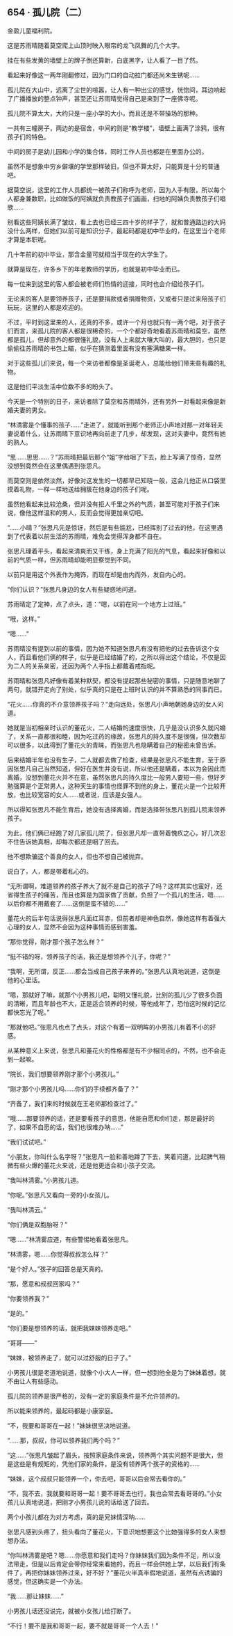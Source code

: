 ## 654 · 孤儿院（二）

金盈儿童福利院。

这是苏雨晴随着莫空爬上山顶时映入眼帘的龙飞凤舞的几个大字。

挂在有些发黄的墙壁上的牌子倒还算新，白底黑字，让人看了一目了然。

看起来好像这一两年刚翻修过，因为门口的自动拉门都还尚未生锈呢……

孤儿院在大山中，远离了尘世的喧嚣，让人有一种出尘的感觉，恍惚间，耳边响起了广播播放的整点钟声，甚至还让苏雨晴觉得自己是来到了一座佛寺呢。

孤儿院不算太大，大约只是一座小学的大小，而且还是不带操场的那种。

一共有三幢房子，两边的是宿舍，中间的则是“教学楼”，墙壁上画满了涂鸦，很有孩子们的特色。

中间的房子是幼儿园和小学的集合体，同时工作人员也都是在里面办公的。

虽然不是想象中穷乡僻壤的学堂那样破旧，但也不算太好，只能算是十分的普通吧。

据莫空说，这里的工作人员都统一被孩子们称呼为老师，因为人手有限，所以每个人都身兼数职，比如做饭的阿姨就负责教孩子们画画，扫地的阿姨负责教孩子们唱歌……

别看这些阿姨长满了皱纹，看上去也已经三四十岁的样子了，就和普通路边的大妈没什么两样，但她们以前可是知识分子，最起码都是初中毕业的，在这里当个老师才算是本职呢。

几十年前的初中毕业，那含金量可就相当于现在的大学生了。

就算是现在，许多乡下的年老教师的学历，也就是初中毕业而已。

每一位来到这里的客人都会被老师们热情的迎接，同时也会介绍给孩子们。

无论来的客人是要领养孩子，还是要捐款或者捐赠物资，又或者只是过来陪孩子们玩玩，这里的人都是欢迎的。

不过，平时到这里来的人，还真的不多，或许一个月也就只有一两个吧，对于孩子们而言，来孤儿院的客人都是很稀奇的，一个个都好奇地看着苏雨晴和莫空，虽然都是孤儿，但却意外的都很懂礼貌，没有人上来就大嚷大叫的，最大胆的，也只是偷偷往苏雨晴的书包上瞄，似乎在猜测着里面有没有塞满糖果一样。

对于这些孤儿们来说，每一个来访者都像是圣诞老人，总能给他们带来些有趣的礼物。

这是他们平淡生活中位数不多的盼头了。

今天是一个特别的日子，来访者除了莫空和苏雨晴外，还有另外一对看起来像是新婚夫妻的男女。

“林清雾是个懂事的孩子……”走进了，就能听到那个老师正小声地对那一对年轻夫妻说着什么，让苏雨晴下意识地再向前走了几步，却发现，这对夫妻中，竟然有她的熟人。

“思……思思……？”苏雨晴把最后那个“姐”字给咽了下去，脸上写满了惊奇，显然没想到竟然会在这里偶遇到张思凡。

而莫空则是依然淡然，好像对这发生的一切都早已知晓一般，这会儿他正从口袋里摸着礼物，一样一样地送给拥簇在他身边的孩子们呢。

虽然他看起来比较沧桑，但并没有拒人千里之外的气质，甚至可能对于孩子们来说，像他这样温和的男人，反而会觉得更加亲切吧。

“……小晴？”张思凡先是惊讶，然后是有些尴尬，已经挥别了过去的他，在这里遇到了代表着以前生活的苏雨晴，难免会觉得浑身都不自在。

张思凡理着平头，看起来清爽而又干练，身上充满了阳光的气息，看起来好像和以前的气质一样，但苏雨晴却能明显察觉到不同。

以前只是用这个外表作为掩饰，而现在却是由内而外，发自内心的。

“你们认识？”张思凡身边的女人有些疑惑地问道。

苏雨晴定了定神，点了点头，道：“嗯，以前在同一个地方上过班。”

“哦，这样。”

“嗯……”

苏雨晴没有提到以前的事情，因为她不知道张思凡有没有把他的过去告诉这个女人，而且看他们俩的样子，似乎是已经结婚了的，之所以得出这个结论，不仅是因为二人的关系亲密，还因为两个人手指上都戴着戒指呢。

苏雨晴和张思凡好像有着某种默契，都没有提起那些秘密的事情，只是随意地聊了两句，就错开走向了别处，似乎真的只是在上班时认识的并不算熟悉的同事而已。

“花火……你真的不介意领养孩子吗？”走向远处，张思凡小声地朝她身边的女人问道。

她就是当初相亲时认识的董花火，二人结婚的速度很快，几乎是没认识多久就闪婚了，关系一直都很和睦，因为吃过药的缘故，张思凡的持久度不是很强，但次数却可以很多，以此得到了董花火的青睐，而张思凡也隐瞒着自己的秘密未曾告诉。

后来结婚半年也没有生子，二人就都去做了检查，结果是张思凡不能生育，至于原因张思凡自己当然知道，但好在医生并没有说，所以他还是瞒着，本以为会因此而离婚，没想到董花火并不在意，虽然张思凡的持久度比一般男人要短一些，但好歹勉强算是个正常男人，这种天生的事情也怪罪不到他的身上，董花火是一个比较开放，也比较宽容的女人……或者说，应该是女强人。

所以得知张思凡不能生育后，她没有选择离婚，而是选择带张思凡到孤儿院来领养孩子。

为此，他们俩已经跑了好几家孤儿院了，但张思凡却一直带着愧疚之心，好几次忍不住告诉她真相，却每次都还是咽了回去。

他不想欺骗这个善良的女人，但也不想自己被抛弃。

说白了，人，都是带着私心的。

“无所谓啊，难道领养的孩子养大了就不是自己的孩子了吗？这样其实也蛮好，还省得生孩子的痛苦，而且也算是为国家做了贡献，负担了一个孤儿的生活，嗯……以后你都不用戴套了……这倒是蛮不错的……”

董花火的后半句话说得张思凡面红耳赤，但前者却是神色自然，像她这样有着强大心理的女人，显然不会因为这种事情而感到害羞。

“那你觉得，刚才那个孩子怎么样？”

“挺不错的呀，领养孩子的话，我还是想领养个儿子，你呢？”

“我啊，无所谓，反正……都会当成自己孩子来养的。”张思凡认真地说道，这倒是他的心里话。

“嗯，那就好了嘛，就那个小男孩儿吧，聪明又懂礼貌，比别的孤儿少了很多负面的清晰，而且年龄也不大，正是适合领养的时候，等他成年了，恐怕这时候的记忆都快忘光了呢。”

“那就他吧。”张思凡也点了点头，对这个有着一双明眸的小男孩儿有着不小的好感。

从某种意义上来说，张思凡和董花火的性格都是有不少相同点的，不然，也不会走到一起嘛。

“院长，我们想要领养刚才那个小男孩儿。”

“刚才那个小男孩儿吗……你们的手续都齐备了？”

“齐备了，我们来的时候就在王老师那检查过了。”

“哦……那要领养的话，还是要看孩子的意思，他能自愿和你们走，那是最好的了，如果不自愿的话，我们也很难办呐……”

“我们试试吧。”

“小朋友，你叫什么名字呀？”张思凡一脸和善地蹲了下去，笑着问道，比起脾气稍微有些火爆的董花火来说，还是他更适合和小孩子交流。

“我叫林清雾。”小男孩儿道。

“你呢。”张思凡又看向一旁的小女孩儿。

“我叫林清云。”

“你们俩是双胞胎呀？”

“嗯……”林清雾应道，有些警惕地看着张思凡。

“林清雾，嗯……你觉得叔叔怎么样？”

“是个好人。”孩子的回答总是天真的。

“那，愿意和叔叔回家吗？”

“你要领养我？”

“是的。”

“你们要是想领养的话，就把我妹妹领养走吧。”

“哥哥——”

“妹妹，被领养走了，就可以过舒服的日子了。”

小男孩儿很是老道地说道，就像个小大人一样，但一想到他全是为了妹妹着想，就不由让人有些感动。

孤儿院的领养是很严格的，没有一定的家庭条件是不允许领养的。

所以能来领养的，最起码都是小康家庭。

“不，我要和哥哥在一起！”妹妹很坚决地说道。

“……那，叔叔，你可以领养我们两个吗？”

“这……”张思凡皱起了眉头，按照家庭条件来说，领养两个其实问题不是很大，但是这些是有规矩的，凭他们家的条件，是没有领养两个孩子的资格的……

“妹妹，这个叔叔只能领养一个，你去吧，哥哥以后会常去看你的。”

“不，我不去，我就要和哥哥一起！要不哥哥去也行，我也会常去看哥哥的。”小女孩儿认真地说道，把刚才小男孩儿说的话给送了回去。

两个小孩儿都在为对方考虑，真的是兄妹情深呐……

张思凡感到头疼了，扭头看向了董花火，下意识地想要这个比她强得多的女人来想想办法。

“你叫林清雾是吧？嗯……你愿意和我们走吗？你妹妹我们因为条件不足，所以没法带走，但是以后肯定会带你经常来看她的，而且一样会供她上学，以后我们有条件了，再把你妹妹领养过来，好不好？”董花火半真半假地说道，虽然有点诱骗的感觉，但这确实是一个办法。

“我……那让妹妹……”

小男孩儿话还没说完，就被小女孩儿给打断了。

“不行！要不是我和哥哥一起，要不就是哥哥一个人去！”
